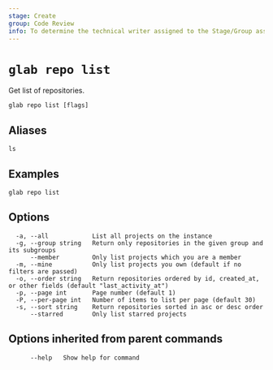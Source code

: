 ```yaml
---
stage: Create
group: Code Review
info: To determine the technical writer assigned to the Stage/Group associated with this page, see https://about.gitlab.com/handbook/product/ux/technical-writing/#assignments
---
```


<!--
This documentation is auto generated by a script.
Please do not edit this file directly. Run `make gen-docs` instead.
-->

# `glab repo list`

Get list of repositories.

```plaintext
glab repo list [flags]
```

## Aliases

```plaintext
ls
```

## Examples

```plaintext
glab repo list

```

## Options

```plaintext
  -a, --all            List all projects on the instance
  -g, --group string   Return only repositories in the given group and its subgroups
      --member         Only list projects which you are a member
  -m, --mine           Only list projects you own (default if no filters are passed)
  -o, --order string   Return repositories ordered by id, created_at, or other fields (default "last_activity_at")
  -p, --page int       Page number (default 1)
  -P, --per-page int   Number of items to list per page (default 30)
  -s, --sort string    Return repositories sorted in asc or desc order
      --starred        Only list starred projects
```

## Options inherited from parent commands

```plaintext
      --help   Show help for command
```
